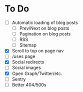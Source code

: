 # To Do

- [ ] Automatic loading of blog posts
  - [ ] Prev/Next on blog posts
  - [ ] Pagination on blog posts
  - [ ] RSS
  - [ ] Sitemap
- [x] Scroll to top on page nav
- [ ] /uses page
- [x] Social redirects
- [ ] Social images
- [x] Open Graph/Twitter/etc.
- [ ] Sentry
- [ ] Better 404/500s
